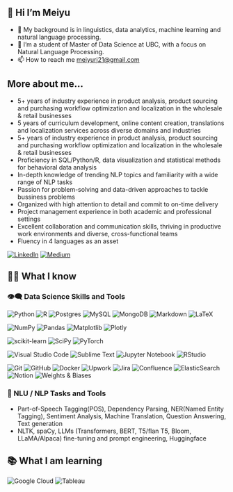 ## 👋 Hi I’m Meiyu
- 👀 My background is in linguistics, data analytics, machine learning and natural language processing.
- 🌱 I’m a student of Master of Data Science at UBC, with a focus on Natural Language Processing. 
- 📫 How to reach me meiyurj21@gmail.com

## More about me...
- 5+ years of industry experience in product analysis, product sourcing and purchasing workflow optimization and localization in the wholesale & retail businesses
- 5 years of curriculum development, online content creation, translations and localization services across diverse domains and industries 
- 5+ years of industry experience in product analysis, product sourcing and purchasing workflow optimization and localization in the wholesale & retail businesses
- Proficiency in SQL/Python/R, data visualization and statistical methods for behavioral data analysis
- In-depth knowledge of trending NLP topics and familiarity with a wide range of NLP tasks
- Passion for problem-solving and data-driven approaches to tackle bussiness problems 
- Organized with high attention to detail and commit to on-time delivery 
- Project management experience in both academic and professional settings
- Excellent collaboration and communication skills, thriving in productive work environments and diverse, cross-functional teams
- Fluency in 4 languages as an asset


[![LinkedIn](https://img.shields.io/badge/linkedin-%230077B5.svg?style=for-the-badge&logo=linkedin&logoColor=white)](https://www.linkedin.com/in/meiyubrrj/) [![Medium](https://img.shields.io/badge/Medium-12100E?style=for-the-badge&logo=medium&logoColor=white)](https://meiyurj21.medium.com/)


<!---
MeiyuRJ/MeiyuRJ is a ✨ special ✨ repository because its `README.md` (this file) appears on your GitHub profile.
You can click the Preview link to take a look at your changes.
--->

## :woman_technologist:	What I know 
### :eye_speech_bubble:		Data Science Skills and Tools 

![Python](https://img.shields.io/badge/python-3670A0?style=for-the-badge&logo=python&logoColor=ffdd54) ![R](https://img.shields.io/badge/r-%23276DC3.svg?style=for-the-badge&logo=r&logoColor=white) ![Postgres](https://img.shields.io/badge/postgres-%23316192.svg?style=for-the-badge&logo=postgresql&logoColor=white) ![MySQL](https://img.shields.io/badge/mysql-%2300f.svg?style=for-the-badge&logo=mysql&logoColor=white) ![MongoDB](https://img.shields.io/badge/MongoDB-%234ea94b.svg?style=for-the-badge&logo=mongodb&logoColor=white) ![Markdown](https://img.shields.io/badge/markdown-%23000000.svg?style=for-the-badge&logo=markdown&logoColor=white) ![LaTeX](https://img.shields.io/badge/latex-%23008080.svg?style=for-the-badge&logo=latex&logoColor=white)

![NumPy](https://img.shields.io/badge/numpy-%23013243.svg?style=for-the-badge&logo=numpy&logoColor=white) ![Pandas](https://img.shields.io/badge/pandas-%23150458.svg?style=for-the-badge&logo=pandas&logoColor=white) ![Matplotlib](https://img.shields.io/badge/Matplotlib-%23ffffff.svg?style=for-the-badge&logo=Matplotlib&logoColor=black) ![Plotly](https://img.shields.io/badge/Plotly-%233F4F75.svg?style=for-the-badge&logo=plotly&logoColor=white)

![scikit-learn](https://img.shields.io/badge/scikit--learn-%23F7931E.svg?style=for-the-badge&logo=scikit-learn&logoColor=white) ![SciPy](https://img.shields.io/badge/SciPy-%230C55A5.svg?style=for-the-badge&logo=scipy&logoColor=%white) ![PyTorch](https://img.shields.io/badge/PyTorch-%23EE4C2C.svg?style=for-the-badge&logo=PyTorch&logoColor=white)

![Visual Studio Code](https://img.shields.io/badge/Visual%20Studio%20Code-0078d7.svg?style=for-the-badge&logo=visual-studio-code&logoColor=white) ![Sublime Text](https://img.shields.io/badge/sublime_text-%23575757.svg?style=for-the-badge&logo=sublime-text&logoColor=important) ![Jupyter Notebook](https://img.shields.io/badge/jupyter-%23FA0F00.svg?style=for-the-badge&logo=jupyter&logoColor=white)
 ![RStudio](https://img.shields.io/badge/RStudio-4285F4?style=for-the-badge&logo=rstudio&logoColor=white)


![Git](https://img.shields.io/badge/git-%23F05033.svg?style=for-the-badge&logo=git&logoColor=white) ![GitHub](https://img.shields.io/badge/github-%23121011.svg?style=for-the-badge&logo=github&logoColor=white) ![Docker](https://img.shields.io/badge/docker-%230db7ed.svg?style=for-the-badge&logo=docker&logoColor=white) ![Upwork](https://img.shields.io/badge/UpWork-6FDA44?style=for-the-badge&logo=Upwork&logoColor=white) ![Jira](https://img.shields.io/badge/jira-%230A0FFF.svg?style=for-the-badge&logo=jira&logoColor=white) ![Confluence](https://img.shields.io/badge/confluence-%23172BF4.svg?style=for-the-badge&logo=confluence&logoColor=white) ![ElasticSearch](https://img.shields.io/badge/-ElasticSearch-005571?style=for-the-badge&logo=elasticsearch) ![Notion](https://img.shields.io/badge/Notion-%23000000.svg?style=for-the-badge&logo=notion&logoColor=white) ![Weights & Biases](https://img.shields.io/badge/Weights_&_Biases-FFBE00?style=for-the-badge&logo=WeightsAndBiases&logoColor=white)



### :robot: NLU / NLP Tasks and Tools 	
- Part-of-Speech Tagging(POS), Dependency Parsing, NER(Named Entity Tagging), Sentiment Analysis, Machine Translation, Question Answering, Text generation 
- NLTK, spaCy, LLMs (Transformers, BERT, T5/flan T5, Bloom, LLaMA/Alpaca) fine-tuning and prompt engineering, Huggingface

## :books: What I am learning 	

![Google Cloud](https://img.shields.io/badge/GoogleCloud-%234285F4.svg?style=for-the-badge&logo=google-cloud&logoColor=white) ![Tableau](https://img.shields.io/badge/Tableau-E97627?style=for-the-badge&logo=Tableau&logoColor=white)






